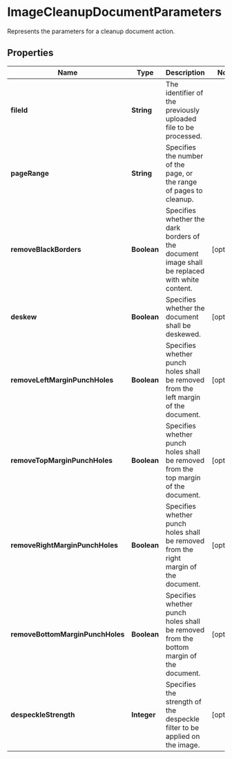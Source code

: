 

# ImageCleanupDocumentParameters

Represents the parameters for a cleanup document action.
## Properties

Name | Type | Description | Notes
------------ | ------------- | ------------- | -------------
**fileId** | **String** | The identifier of the previously uploaded file to be processed. | 
**pageRange** | **String** | Specifies the number of the page, or the range of pages to cleanup. | 
**removeBlackBorders** | **Boolean** | Specifies whether the dark borders of the document image shall be replaced with white content. |  [optional]
**deskew** | **Boolean** | Specifies whether the document shall be deskewed. |  [optional]
**removeLeftMarginPunchHoles** | **Boolean** | Specifies whether punch holes shall be removed from the left margin of the document. |  [optional]
**removeTopMarginPunchHoles** | **Boolean** | Specifies whether punch holes shall be removed from the top margin of the document. |  [optional]
**removeRightMarginPunchHoles** | **Boolean** | Specifies whether punch holes shall be removed from the right margin of the document. |  [optional]
**removeBottomMarginPunchHoles** | **Boolean** | Specifies whether punch holes shall be removed from the bottom margin of the document. |  [optional]
**despeckleStrength** | **Integer** | Specifies the strength of the despeckle filter to be applied on the image. |  [optional]



